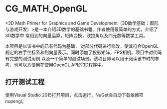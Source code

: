 # CG_MATH_OpenGL
  <3D Math Primer for Graphics and Game Development（3D数学基础：图形与游戏开发）>是一本介绍3D数学的基础书籍。作者使用最简单的方式，介绍了3D数学中
  常用到的向量运算，矩阵变换，欧拉角以及四元数等数学工具。
  
  本项目是以该书中的已有代码为基础， 对部分代码进行修改，使其符合OpenGL规定的右手坐标系和列向量表示。同时添加了投影矩阵，FPS相机。项目中对代码有完整的测试用例
  以及一个简单的测试场景。该项目即可以用于阅读该书时的参考，也可以方便用在使用OpenGL API的3D程序中。
  
## 打开测试工程
使用Visual Studio 2015打开项目，点击运行，NuGet会自动下载依赖项nupengl。

